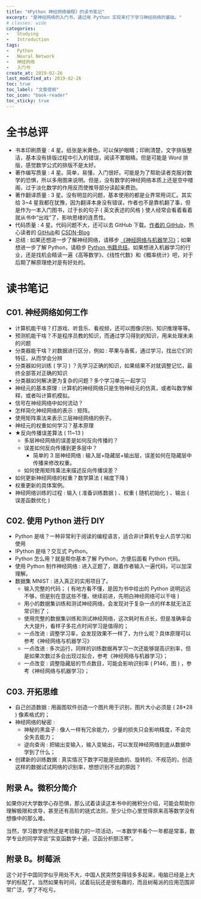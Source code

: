 ```yaml
---
title: "《Python 神经网络编程》的读书笔记"
excerpt: "是神经网络的入门书，通过用 Python 实现来打下学习神经网络的基础。"
# classes: wide
categories:
-   Studying
-   Introduction
tags:
-   Python
-   Neural Network
-   神经网络
-   入门书
create_at: 2019-02-26
last_modified_at: 2019-02-26
toc: true
toc_label: "文章提纲"
toc_icon: "book-reader"
toc_sticky: true
---
```


# 全书总评

-   书本印刷质量 : 4 星。纸张是米黄色，可以保护眼睛；印刷清楚，文字排版整洁，基本没有排版过程中引入的错误，阅读不累眼睛。但是可能是 Word 排版，感觉数学公式的排版不是太好。
-   著作编写质量 : 4 星。简单，易懂，入门很好。可能是为了帮助读者克服对数学的恐惧，所以多用图来说明。但是，没有数学的神经网络本质上还是空中楼阁，过于淡化数学的作用反而使推导部分读起来费劲。
-   著作翻译质量 : 3 星。没有明显的问题，基本使用的都是业界常用词汇。其实给 3~4 星我都在犹豫，因为翻译本身没有错误，作者也不是靠机翻了事，但是作为一本入门图书，过于长的句子 ( 英文表述的风格 ) 使人经常会看着看着就从书中“出戏”了，影响思绪的连贯性。
-   代码质量 : 4 星。代码问题不大，还可以去 GitHub 下载。[作者的 GitHub](https://github.com/makeyourownneuralnetwork/makeyourownneuralnetwork)，热心读者的 [GitHub](https://github.com/hzka/PythonNetworkBook)和 [CSDN-Blog](https://blog.csdn.net/weixin_38244174/article/details/85195851)
-   总结 : 如果还想进一步了解神经网络，请移步 [《神经网络与机器学习》](《神经网络与机器学习》-读书-笔记)；如果想进一步了解 Python，请稳步 [Python 书籍总结](Python-书籍-总结)。如果想进入机器学习的行业，还是找机会精读一遍《高等数学》、《线性代数》和《概率统计》吧，对于后期了解原理绝对是有好处的。

# 读书笔记

## C01. 神经网络如何工作

-   计算机能干啥？打游戏、听音乐、看视频，还可以图像识别、知识推理等等。
-   预测机能干啥？不是程序员教的知识，而通过学习得到的知识，用来处理未来的问题
-   分类器能干啥？对数据进行区分，例如 : 苹果与香蕉，通过学习，找出它们的特征，从而学会分辨
-   分类器如何训练 ( 学习 ) ？先学习正确的知识，如果结果不对就调整记忆，最终全部答对正确的知识
-   分类器如何解决更为复杂的问题？多个学习单元一起学习
-   神经元的基本原理 : 计算机的神经网络只是生物神经元的仿真，或者叫数学解释，或者叫计算机模拟。
-   信号在神经网络中如何流动？
-   怎样简化神经网络的表示 : 矩阵。
-   使用矩阵乘法来表示三层神经网络的例子。
-   神经元的权重如何学习？基本原理
-   ★反向传播误差算法 ( 11~13 )
    -   多层神经网络的误差是如何反向传播的？
    -   误差如何反向传播到更多层中？
        -   简单的 3 层神经网络 : 输入层+隐藏层+输出层，误差如何在隐藏层中传播来修改权重。
    -   如何使用矩阵乘法来描述反向传播误差？
-   如何更新神经网络的权重？数学算法 ( 梯度下降 )
-   权重更新的具体案例。
-   神经网络训练的过程 : 输入 ( 准备训练数据 ) 、权重 ( 随机初始化 ) 、输出 ( 误差函数优化 )

## C02. 使用 Python 进行 DIY

-   Python 是啥？一种非常利于阅读的编程语言，适合非计算机专业人员学习和使用
-   IPython 是啥？交互式 Python。
-   Python 怎么用？就是帮你基本了解 Python，方便后面看 Python 代码。
-   使用 Python 制作神经网络 : 进入正题了，跟着作者输入一遍代码，可以加深理解。
-   数据集 MNIST : 进入真正的实用项目了。
    -   输入完整的代码； ( 有地方看不懂，是因为书中给出的 Python 说明远远不够，但是别在意这些不懂，继续前进，先明白神经网络可以干啥 )
    -   用小的数据集训练和测试神经网络，会发现对于复杂一点的样本就无法正常识别了；
    -   使用完整的数据集训练和测试神经网络，这次耗时有点长，但是准确率会大大提升，看样子多花点时间学习是值得的；
    -   一点改进 : 调整学习率，会发现效果不一样了，为什么呢？具体原理可以参考《神经网络与机器学习》
    -   一点改进 : 多次运行，同样的训练数据再学习一次还能够提高识别率，但是如果次数过多会出现过拟合，参考《神经网络与机器学习》；
    -   一点改变 : 调整隐藏层的节点数目，可能会影响识别率 ( P146，图 ) ，参考《神经网络与机器学习》；

## C03. 开拓思维

-   自己创造数据 : 用画图软件创造一个图片用于识别，图片大小必须是 ( 28*28 ) 像素格式的；
-   神经网络的秘密 :
    -   神秘的黑盒子 : 像人一样有冗余能力，少量的损失只会影响精度，不会完全失去能力；
    -   逆向查询 : 把输出变输入，输入变输出，可以发现神经网络到底从数据中学到了什么；
-   创建新的训练数据 : 真实情况下数字可能是扭曲的、旋转的、不规范的，创造这样的数据试试网络的识别率，想想识别不出的原因？

## 附录 A。微积分简介

如果你对大学数学心存恐惧，那么试着读读这本书中的微积分介绍，可能会帮助你理解极限和求导，甚至还有高阶的链式法则，至少让你心里觉得原来高等数学没有想像中的那么难。

当然，学习数学依然还是考验毅力的一项活动，一本数学书看个一年都是常事，数学专业的同学常说“实变函数学十遍，泛函分析胆泛寒”。

## 附录 B。树莓派

这个对于中国同学似乎用处不大，中国人民突然变得钱多多起来，电脑已经是上大学的标配了。当然如果有时间，试着玩玩还是很有趣的，而且树莓派的应用范围非常广泛，学了不吃亏。

